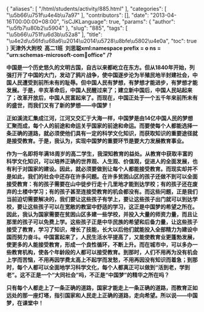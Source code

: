 {
    "aliases": [
        "/html/students/activity/885.html"
    ],
    "categories": [
        "\u5b66\u751f\u4e4b\u7a97"
    ],
    "contributors": [],
    "date": "2013-04-16T00:00:00+08:00",
    "isCJKLanguage": true,
    "params": {
        "author": "\u5fb7\u80b2\u5904"
    },
    "slug": "885",
    "tags": [
        "\u5b66\u751f\u6d3b\u52a8"
    ],
    "title": "\u4e2d\u56fd\u68a6\u2014\u2014\u5728\u8bfe\u5802\u4e0a",
    "toc": true
}
**天津外大附校  高二1班  刘思聪xml:namespace prefix = o ns = "urn:schemas-microsoft-com:office:office" /?**

**中国是一个历史悠久的文明古国，自古以来都屹立在东方。但从1840年开始，列强打开了中国的大门，发动了鸦片战争，使中国逐步沦为半殖民地半封建社会，中国人民遭受到前所未有的耻辱。但中国人民有梦想，有梦想才能进步，有梦想才能发展。于是，辛亥革命后，中国人民醒过来了；建立新中国后，中国人民站起来了；改革开放后，中国人民富起来了。而现在，中国正处于一个五千年来前所未有的盛世，而我们又有了新的梦想——中国梦！**

**正如溪流汇集成江河，江河又交汇于大海一样，中国梦是由14亿中国人民的梦想汇聚而成，每个人的前途和命运关乎国家的前途和命运。而要使每个人都能选择一条正确的道路，就必须使他们具有一定的科学文化知识，而获取知识的重要途径就是接受教育。于是，我认为，实现中国梦的重要环节是要大力发展教育事业。**

**作为一名即将年满18周岁的高二学生，我深知教育的益处。从教育中获取丰富的科学文化知识，可以培养正确的世界观、人生观、价值观，促进人的全面发展，也有利于对国家的建设。因此，就必须要做到让每个人都能接受教育。而现实却并不是如此，我们的社会中还存在许多问题。在许多贫困山区的孩子还做不到可以全面接受教育：有的孩子需要在山中徒步行走十几里地才能到达学校；有的孩子还在废弃的土楼中学习；有的孩子甚至连接受教育的机会都没有。而这些问题，正是我们当前迫切需要解决的，我们要让这些孩子有学上，要让这些孩子出门就可以到达学校，要让这些孩子可以在宽敞的教室中舒适的学习，这正是中国梦的希望之所在。因此，我认为国家需要在贫困山区多建一些学校，并投入大量的师资力量，而且让那里的孩子可以免费上学。这些孩子正是中华民族的希望和后备力量，让这些孩子接受了教育，学习了知识，增长了技能，长大以后他们就能投入全部精力为建设中国而努力奋斗。中国富起来了，人民生活水平提高了，又能使教育业更蓬勃发展，使更多的人能接受教育，形成一个良性循环，不断上升。而在城市中，可以多办一些教育机构，使各个年龄段的人都可以接受教育。到那时，人们不用再为没有机会上学而苦恼，不用再因学费太高上不起学而发愁，不用再因没有知识而着急；到那时，每个人都可以全面地学习科学文化，每个人都真正可以做到“活到老，学到老”。这不正是一个“大同社会”吗，不正是“中国梦”的精华之所在吗？**

**只有每个人都走上了一条正确的道路，国家才能走上一条正确的道路，而教育正如远处的那一座灯塔，指引国家和人民走上正确的道路，走向希望。所以说——中国梦，在课堂中！**

